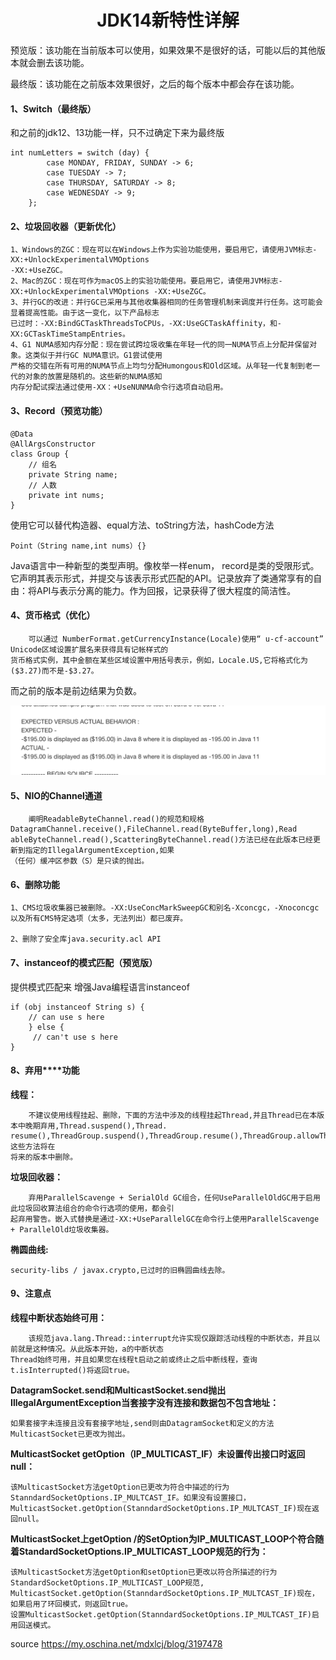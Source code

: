 <h1 align="center">JDK14新特性详解</h1>

   预览版：该功能在当前版本可以使用，如果效果不是很好的话，可能以后的其他版本就会删去该功能。

   最终版：该功能在之前版本效果很好，之后的每个版本中都会存在该功能。



#### 1、Switch（最终版）

和之前的jdk12、13功能一样，只不过确定下来为最终版

```
int numLetters = switch (day) {     
        case MONDAY, FRIDAY, SUNDAY -> 6;   
        case TUESDAY -> 7;     
        case THURSDAY, SATURDAY -> 8;
        case WEDNESDAY -> 9;
    };
```



#### 2、垃圾回收器（更新优化）

```
1、Windows的ZGC：现在可以在Windows上作为实验功能使用，要启用它，请使用JVM标志-XX:+UnlockExperimentalVMOptions 
-XX:+UseZGC。
2、Mac的ZGC：现在可作为macOS上的实验功能使用。要启用它，请使用JVM标志-XX:+UnlockExperimentalVMOptions -XX:+UseZGC。
3、并行GC的改进：并行GC已采用与其他收集器相同的任务管理机制来调度并行任务。这可能会显着提高性能。由于这一变化，以下产品标志
已过时：-XX:BindGCTaskThreadsToCPUs，-XX:UseGCTaskAffinity，和-XX:GCTaskTimeStampEntries。    
4、G1 NUMA感知内存分配：现在尝试跨垃圾收集在年轻一代的同一NUMA节点上分配并保留对象。这类似于并行GC NUMA意识。G1尝试使用
严格的交错在所有可用的NUMA节点上均匀分配Humongous和Old区域。从年轻一代复制到老一代的对象的放置是随机的。这些新的NUMA感知
内存分配试探法通过使用-XX：+UseNUNMA命令行选项自动启用。
```



#### 3、Record（预览功能）

```
@Data
@AllArgsConstructor
class Group {
    // 组名
    private String name;
    // 人数
    private int nums;
}
```

使用它可以替代构造器、equal方法、toString方法，hashCode方法

```
Point（String name,int nums）{}
```

  Java语言中一种新型的类型声明。像枚举一样enum， record是类的受限形式。它声明其表示形式，并提交与该表示形式匹配的API。记录放弃了类通常享有的自由：将API与表示分离的能力。作为回报，记录获得了很大程度的简洁性。



#### 4、**货币格式（优化）**

```
    可以通过 NumberFormat.getCurrencyInstance(Locale)使用“ u-cf-account” Unicode区域设置扩展名来获得具有记帐样式的
货币格式实例，其中金额在某些区域设置中用括号表示，例如，Locale.US,它将格式化为($3.27)而不是-$3.27。
```

   而之前的版本是前边结果为负数。

![img](media/up-e8d039b0e3b3f8718e72f532a15b038c528.png)



#### 5、NIO的Channel通道

```
    阐明ReadableByteChannel.read()的规范和规格DatagramChannel.receive(),FileChannel.read(ByteBuffer,long),Read
ableByteChannel.read(),ScatteringByteChannel.read()方法已经在此版本已经更新到指定的IllegalArgumentException,如果
（任何）缓冲区参数（S）是只读的抛出。
```



#### 6、删除功能

```
1、CMS垃圾收集器已被删除。-XX:UseConcMarkSweepGC和别名-Xconcgc，-Xnoconcgc以及所有CMS特定选项（太多，无法列出）都已废弃。

2、删除了安全库java.security.acl API
```



#### 7、**instanceof的模式匹配（预览版）**

提供模式匹配来 增强Java编程语言instanceof

```
if (obj instanceof String s) { 
    // can use s here 
    } else {
     // can't use s here 
}
```



#### **8、弃用****功能**

**线程：**

```
    不建议使用线程挂起、删除，下面的方法中涉及的线程挂起Thread,并且Thread已在本版本中晚期弃用,Thread.suspend(),Thread.
resume(),ThreadGroup.suspend(),ThreadGroup.resume(),ThreadGroup.allowThreadSuspension(boolean)这些方法将在
将来的版本中删除。
```

**垃圾回收器：**

```
    弃用ParallelScavenge + SerialOld GC组合，任何UseParallelOldGC用于启用此垃圾回收算法组合的命令行选项的使用，都会引
起弃用警告。嵌入式替换是通过-XX:+UseParallelGC在命令行上使用ParallelScavenge + ParallelOld垃圾收集器。
```

**椭圆曲线:**

```
security-libs / javax.crypto,已过时的旧椭圆曲线去除。
```



#### 9、注意点

**线程中断状态始终可用：**

```
    该规范java.lang.Thread::interrupt允许实现仅跟踪活动线程的中断状态，并且以前就是这种情况。从此版本开始，a的中断状态
Thread始终可用，并且如果您在线程t启动之前或终止之后中断线程，查询t.isInterrupted()将返回true。
```

 **DatagramSocket.send和MulticastSocket.send抛出IllegalArgumentException当套接字没有连接和数据包不包含地址：**

```
如果套接字未连接且没有套接字地址,send则由DatagramSocket和定义的方法MulticastSocket已更改为抛出。
```

**MulticastSocket getOption（IP_MULTICAST_IF）未设置传出接口时返回null：**

```
该MulticastSocket方法getOption已更改为符合中描述的行为StanndardSocketOptions.IP_MULTCAST_IF。如果没有设置接口，
MulticastSocket.getOption(StanndardSocketOptions.IP_MULTCAST_IF)现在返回null。
```

**MulticastSocket上getOption /的SetOption为IP_MULTICAST_LOOP个符合随着StandardSocketOptions.IP_MULTICAST_LOOP规范的行为：**

```
该MulticastSocket方法getOption和setOption已更改以符合所描述的行为StandardSocketOptions.IP_MULTICAST_LOOP规范,
MulticastSocket.getOption(StanndardSocketOptions.IP_MULTCAST_IF)现在，如果启用了环回模式，则返回true。
设置MulticastSocket.getOption(StanndardSocketOptions.IP_MULTCAST_IF)启用回送模式。
```

source https://my.oschina.net/mdxlcj/blog/3197478